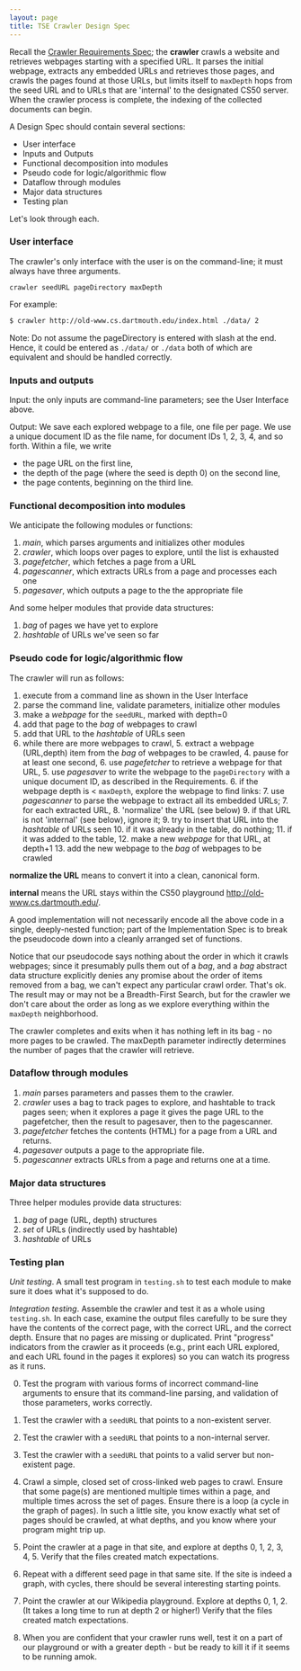 ```yaml
---
layout: page
title: TSE Crawler Design Spec
---
```


Recall the [Crawler Requirements Spec](REQUIREMENTS.html); the **crawler** crawls a website and retrieves webpages starting with a specified URL.
It parses the initial webpage, extracts any embedded URLs and retrieves those pages, and crawls the pages found at those URLs, but limits itself to `maxDepth` hops from the seed URL and to URLs that are 'internal' to the designated CS50 server.
When the crawler process is complete, the indexing of the collected documents can begin.

A Design Spec should contain several sections:

* User interface
* Inputs and Outputs
* Functional decomposition into modules
* Pseudo code for logic/algorithmic flow
* Dataflow through modules
* Major data structures
* Testing plan

Let's look through each.

### User interface

The crawler's only interface with the user is on the command-line; it must always have three arguments.

```
crawler seedURL pageDirectory maxDepth
```

For example:

``` bash
$ crawler http://old-www.cs.dartmouth.edu/index.html ./data/ 2
```
Note: Do not assume the pageDirectory is entered with slash at the end. Hence, it could be entered as `./data/` or `./data` both of which are equivalent and should be handled correctly.

### Inputs and outputs

Input: the only inputs are command-line parameters; see the User Interface above.

Output: We save each explored webpage to a file, one file per page.
We use a unique document ID as the file name, for document IDs 1, 2, 3, 4, and so forth.
Within a file, we write

 * the page URL on the first line,
 * the depth of the page (where the seed is depth 0) on the second line,
 * the page contents, beginning on the third line.

### Functional decomposition into modules

We anticipate the following modules or functions:

 1. *main*, which parses arguments and initializes other modules
 2. *crawler*, which loops over pages to explore, until the list is exhausted
 3. *pagefetcher*, which fetches a page from a URL
 4. *pagescanner*, which extracts URLs from a page and processes each one
 4. *pagesaver*, which outputs a page to the the appropriate file

And some helper modules that provide data structures:

 1. *bag* of pages we have yet to explore
 4. *hashtable* of URLs we've seen so far

### Pseudo code for logic/algorithmic flow

The crawler will run as follows:

1. execute from a command line as shown in the User Interface
2. parse the command line, validate parameters, initialize other modules
3. make a *webpage* for the `seedURL`, marked with depth=0
4. add that page to the *bag* of webpages to crawl
5. add that URL to the *hashtable* of URLs seen
3. while there are more webpages to crawl,
	5. extract a webpage (URL,depth) item from the *bag* of webpages to be crawled,
	4. pause for at least one second,
	6. use *pagefetcher* to retrieve a webpage for that URL,
	5. use *pagesaver* to write the webpage to the `pageDirectory` with a unique document ID, as described in the Requirements.
	6. if the webpage depth is < `maxDepth`, explore the webpage to find links:
		7. use *pagescanner* to parse the webpage to extract all its embedded URLs;
		7. for each extracted URL,
			8. 'normalize' the URL (see below)
			9. if that URL is not 'internal' (see below), ignore it;
			9. try to insert that URL into the *hashtable* of URLs seen
				10. if it was already in the table, do nothing;
				11. if it was added to the table,
					12. make a new *webpage* for that URL, at depth+1
					13. add the new webpage to the *bag* of webpages to be crawled

**normalize the URL** means to convert it into a clean, canonical form.

**internal** means the URL stays within the CS50 playground http://old-www.cs.dartmouth.edu/.

A good implementation will not necessarily encode all the above code in a single, deeply-nested function; part of the Implementation Spec is to break the pseudocode down into a cleanly arranged set of functions.

Notice that our pseudocode says nothing about the order in which it crawls webpages; since it presumably pulls them out of a *bag*, and a *bag* abstract data structure explicitly denies any promise about the order of items removed from a bag, we can't expect any particular crawl order.
That's ok.
The result may or may not be a Breadth-First Search, but for the crawler we don't care about the order as long as we explore everything within the `maxDepth` neighborhood.

The crawler completes and exits when it has nothing left in its bag - no more pages to be crawled.
The maxDepth parameter indirectly determines the number of pages that the crawler will retrieve.


### Dataflow through modules

 1. *main* parses parameters and passes them to the crawler.
 2. *crawler* uses a bag to track pages to explore, and hashtable to track pages seen; when it explores a page it gives the page URL to the pagefetcher, then the result to pagesaver, then to the pagescanner.
 3. *pagefetcher* fetches the contents (HTML) for a page from a URL and returns.
 4. *pagesaver* outputs a page to the appropriate file.
 4. *pagescanner* extracts URLs from a page and returns one at a time.

### Major data structures

Three helper modules provide data structures:

 1. *bag* of page (URL, depth) structures
 2. *set* of URLs (indirectly used by hashtable)
 4. *hashtable* of URLs

### Testing plan

*Unit testing*.  A small test program in `testing.sh` to test each module to make sure it does what it's supposed to do.

*Integration testing*.  Assemble the crawler and test it as a whole using `testing.sh`.
In each case, examine the output files carefully to be sure they have the contents of the correct page, with the correct URL, and the correct depth.
Ensure that no pages are missing or duplicated.
Print "progress" indicators from the crawler as it proceeds (e.g., print each URL explored, and each URL found in the pages it explores) so you can watch its progress as it runs.

0. Test the program with various forms of incorrect command-line arguments to ensure that its command-line parsing, and validation of those parameters, works correctly.

0. Test the crawler with a `seedURL` that points to a non-existent server.

0. Test the crawler with a `seedURL` that points to a non-internal server.

0. Test the crawler with a `seedURL` that points to a valid server but non-existent page.

1. Crawl a simple, closed set of cross-linked web pages to crawl.
Ensure that some page(s) are mentioned multiple times within a page, and multiple times across the set of pages.
Ensure there is a loop (a cycle in the graph of pages).
In such a little site, you know exactly what set of pages should be crawled, at what depths, and you know where your program might trip up.

2. Point the crawler at a page in that site, and explore at depths 0, 1, 2, 3, 4, 5.
Verify that the files created match expectations.

2. Repeat with a different seed page in that same site.
If the site is indeed a graph, with cycles, there should be several interesting starting points.

3. Point the crawler at our Wikipedia playground.
Explore at depths 0, 1, 2.
(It takes a long time to run at depth 2 or higher!) Verify that the files created match expectations.

5. When you are confident that your crawler runs well, test it on a part of our playground or with a greater depth - but be ready to kill it if it seems to be running amok.
